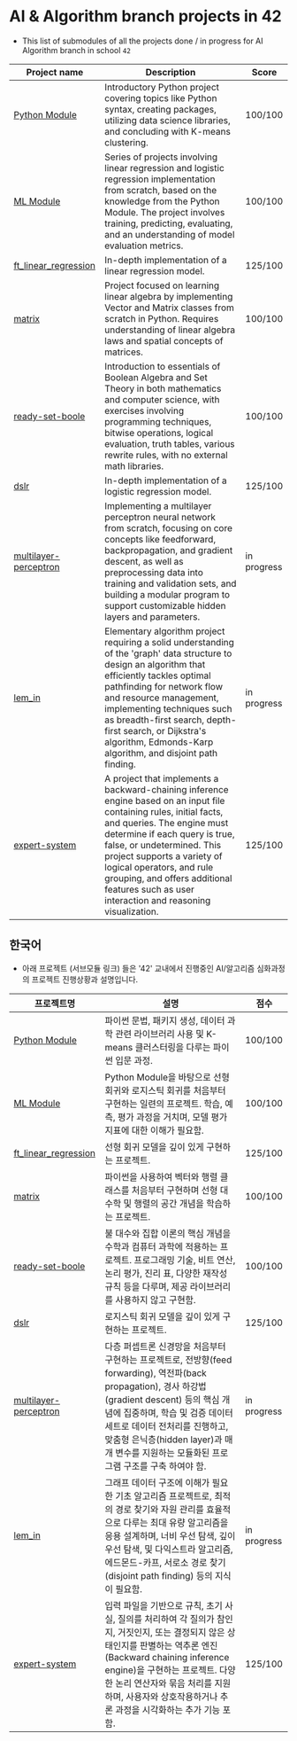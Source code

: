 # AI & Algorithm branch projects in 42

- This list of submodules of all the projects done / in progress for AI Algorithm branch in school `42`

|Project name|Description|Score|
|------|---|---|
|[Python Module](https://github.com/sungyongcho/dslr)|Introductory Python project covering topics like Python syntax, creating packages, utilizing data science libraries, and concluding with K-means clustering.|100/100|
|[ML Module](https://github.com/sungyongcho/ml_module)|Series of projects involving linear regression and logistic regression implementation from scratch, based on the knowledge from the Python Module. The project involves training, predicting, evaluating, and an understanding of model evaluation metrics.	|100/100|
|[ft_linear_regression](https://github.com/sungyongcho/ft_linear_regression)|In-depth implementation of a linear regression model.|125/100|
|[matrix](https://github.com/sungyongcho/matrix)|Project focused on learning linear algebra by implementing Vector and Matrix classes from scratch in Python. Requires understanding of linear algebra laws and spatial concepts of matrices.|100/100|
|[ready-set-boole](https://github.com/sungyongcho/ready-set-boole)|Introduction to essentials of Boolean Algebra and Set Theory in both mathematics and computer science, with exercises involving programming techniques, bitwise operations, logical evaluation, truth tables, various rewrite rules, with no external math libraries.|100/100|
|[dslr](https://github.com/sungyongcho/dslr)|In-depth implementation of a logistic regression model.|125/100|
|[multilayer-perceptron](https://github.com/sungyongcho/multilayer-perceptron)|Implementing a multilayer perceptron neural network from scratch, focusing on core concepts like feedforward, backpropagation, and gradient descent, as well as preprocessing data into training and validation sets, and building a modular program to support customizable hidden layers and parameters.|in progress|
|[lem_in](https://github.com/jmcheon/lem_in)|Elementary algorithm project requiring a solid understanding of the 'graph' data structure to design an algorithm that efficiently tackles optimal pathfinding for network flow and resource management, implementing techniques such as breadth-first search, depth-first search, or Dijkstra's algorithm, Edmonds-Karp algorithm, and disjoint path finding.|in progress|
|[expert-system](https://github.com/sungyongcho/expert-system)|A project that implements a backward-chaining inference engine based on an input file containing rules, initial facts, and queries. The engine must determine if each query is true, false, or undetermined. This project supports a variety of logical operators, and rule grouping, and offers additional features such as user interaction and reasoning visualization.|125/100|


## 한국어

- 아래 프로젝트 (서브모듈 링크) 들은 '42' 교내에서 진행중인 AI/알고리즘 심화과정의 프로젝트 진행상황과 설명입니다.

|프로젝트명|설명|점수|
|------|---|---|
|[Python Module](https://github.com/sungyongcho/dslr)|파이썬 문법, 패키지 생성, 데이터 과학 관련 라이브러리 사용 및 K-means 클러스터링을 다루는 파이썬 입문 과정.|100/100|
|[ML Module](https://github.com/sungyongcho/ml_module)|Python Module을 바탕으로 선형 회귀와 로지스틱 회귀를 처음부터 구현하는 일련의 프로젝트. 학습, 예측, 평가 과정을 거치며, 모델 평가 지표에 대한 이해가 필요함.|100/100|
|[ft_linear_regression](https://github.com/sungyongcho/ft_linear_regression)|선형 회귀 모델을 깊이 있게 구현하는 프로젝트.|125/100|
|[matrix](https://github.com/sungyongcho/matrix)|파이썬을 사용하여 벡터와 행렬 클래스를 처음부터 구현하며 선형 대수학 및 행렬의 공간 개념을 학습하는 프로젝트.|100/100|
|[ready-set-boole](https://github.com/sungyongcho/ready-set-boole)|불 대수와 집합 이론의 핵심 개념을 수학과 컴퓨터 과학에 적용하는 프로젝트. 프로그래밍 기술, 비트 연산, 논리 평가, 진리 표, 다양한 재작성 규칙 등을 다루며, 제공 라이브러리를 사용하지 않고 구현함.	|100/100|
|[dslr](https://github.com/sungyongcho/dslr)|로지스틱 회귀 모델을 깊이 있게 구현하는 프로젝트.|125/100|
|[multilayer-perceptron](https://github.com/sungyongcho/multilayer-perceptron)|다층 퍼셉트론 신경망을 처음부터 구현하는 프로젝트로, 전방향(feed forwarding), 역전파(back propagation), 경사 하강법(gradient descent) 등의 핵심 개념에 집중하며, 학습 및 검증 데이터 세트로 데이터 전처리를 진행하고, 맞춤형 은닉층(hidden layer)과 매개 변수를 지원하는 모듈화된 프로그램 구조를 구축 하여야 함.|in progress|
|[lem_in](https://github.com/jmcheon/lem_in)|그래프 데이터 구조에 이해가 필요한 기초 알고리즘 프로젝트로, 최적의 경로 찾기와 자원 관리를 효율적으로 다루는 최대 유량 알고리즘을 응용 설계하며, 너비 우선 탐색, 깊이 우선 탐색, 및 다익스트라 알고리즘, 에드몬드-카프, 서로소 경로 찾기(disjoint path finding) 등의 지식이 필요함.  |in progress|
|[expert-system](https://github.com/sungyongcho/expert-system)|입력 파일을 기반으로 규칙, 초기 사실, 질의를 처리하여 각 질의가 참인지, 거짓인지, 또는 결정되지 않은 상태인지를 판별하는 역추론 엔진(Backward chaining inference engine)을 구현하는 프로젝트. 다양한 논리 연산자와 묶음 처리를 지원하며, 사용자와 상호작용하거나 추론 과정을 시각화하는 추가 기능 포함.|125/100|
